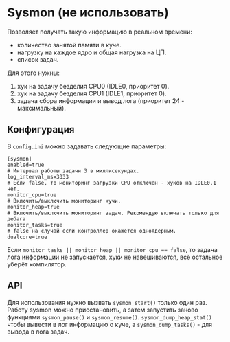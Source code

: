 # Sysmon (не использовать)
Позволяет получать такую информацию в реальном времени:
* количество занятой памяти в куче.
* нагрузку на каждое ядро и общая нагрузка на ЦП.
* список задач.

Для этого нужны:
1. хук на задачу безделия CPU0 (IDLE0, приоритет 0).
2. хук на задачу безделия CPU1 (IDLE1, приоритет 0).
3. задача сбора информации и вывод лога (приоритет 24 - максимальный).

## Конфигурация
В `config.ini` можно задавать следующие параметры:
```
[sysmon]
enabled=true
# Интервал работы задачи 3 в миллисекундах.
log_interval_ms=3333
# Если false, то мониторинг загрузки CPU отключен - хуков на IDLE0,1 нет.
monitor_cpu=true
# Включить/выключить мониторинг кучи.
monitor_heap=true
# Включить/выключить мониторинг задач. Рекомендую включать только для дебага
monitor_tasks=true
# false на случай если контроллер окажется одноядерным.
dualcore=true
```

Если `monitor_tasks || monitor_heap || monitor_cpu == false`, то задача лога информации не
запускается, хуки не навешиваются, всё остальное уберёт компилятор.

## API
Для использования нужно вызвать `sysmon_start()` только один раз.
Работу sysmon можно приостановить, а затем запустить заново функциями `sysmon_pause()` и
`sysmon_resume()`. `sysmon_dump_heap_stat()` чтобы вывести в лог информацию о куче, а 
`sysmon_dump_tasks()` - для вывода в лога задач.

